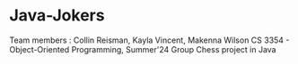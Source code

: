 # Java-Jokers
Team members : Collin Reisman, Kayla Vincent, Makenna Wilson
CS 3354 - Object-Oriented Programming, Summer'24 
Group Chess project in Java
